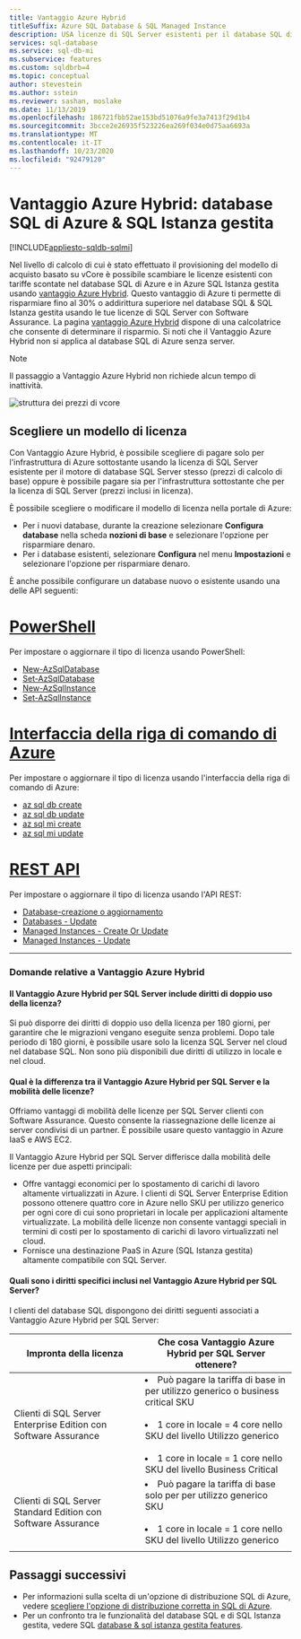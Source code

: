 ```yaml
---
title: Vantaggio Azure Hybrid
titleSuffix: Azure SQL Database & SQL Managed Instance
description: USA licenze di SQL Server esistenti per il database SQL di Azure e gli sconti di SQL Istanza gestita.
services: sql-database
ms.service: sql-db-mi
ms.subservice: features
ms.custom: sqldbrb=4
ms.topic: conceptual
author: stevestein
ms.author: sstein
ms.reviewer: sashan, moslake
ms.date: 11/13/2019
ms.openlocfilehash: 186721fbb52ae153bd51076a9fe3a7413f29d1b4
ms.sourcegitcommit: 3bcce2e26935f523226ea269f034e0d75aa6693a
ms.translationtype: MT
ms.contentlocale: it-IT
ms.lasthandoff: 10/23/2020
ms.locfileid: "92479120"
---
```

# <a name="azure-hybrid-benefit---azure-sql-database--sql-managed-instance"></a>Vantaggio Azure Hybrid: database SQL di Azure & SQL Istanza gestita
[!INCLUDE[appliesto-sqldb-sqlmi](includes/appliesto-sqldb-sqlmi.md)]

Nel livello di calcolo di cui è stato effettuato il provisioning del modello di acquisto basato su vCore è possibile scambiare le licenze esistenti con tariffe scontate nel database SQL di Azure e in Azure SQL Istanza gestita usando [vantaggio Azure Hybrid](https://azure.microsoft.com/pricing/hybrid-benefit/). Questo vantaggio di Azure ti permette di risparmiare fino al 30% o addirittura superiore nel database SQL & SQL Istanza gestita usando le tue licenze di SQL Server con Software Assurance. La pagina [vantaggio Azure Hybrid](https://azure.microsoft.com/pricing/hybrid-benefit/) dispone di una calcolatrice che consente di determinare il risparmio.  Si noti che il Vantaggio Azure Hybrid non si applica al database SQL di Azure senza server.

> [!NOTE]
> Il passaggio a Vantaggio Azure Hybrid non richiede alcun tempo di inattività.

![struttura dei prezzi di vcore](./media/azure-hybrid-benefit/pricing.png)

## <a name="choose-a-license-model"></a>Scegliere un modello di licenza

Con Vantaggio Azure Hybrid, è possibile scegliere di pagare solo per l'infrastruttura di Azure sottostante usando la licenza di SQL Server esistente per il motore di database SQL Server stesso (prezzi di calcolo di base) oppure è possibile pagare sia per l'infrastruttura sottostante che per la licenza di SQL Server (prezzi inclusi in licenza).

È possibile scegliere o modificare il modello di licenza nella portale di Azure: 
- Per i nuovi database, durante la creazione selezionare **Configura database** nella scheda **nozioni di base** e selezionare l'opzione per risparmiare denaro.
- Per i database esistenti, selezionare **Configura** nel menu **Impostazioni** e selezionare l'opzione per risparmiare denaro.

È anche possibile configurare un database nuovo o esistente usando una delle API seguenti:

# <a name="powershell"></a>[PowerShell](#tab/azure-powershell)

Per impostare o aggiornare il tipo di licenza usando PowerShell:

- [New-AzSqlDatabase](/powershell/module/az.sql/new-azsqldatabase)
- [Set-AzSqlDatabase](/powershell/module/az.sql/set-azsqldatabase)
- [New-AzSqlInstance](/powershell/module/az.sql/new-azsqlinstance)
- [Set-AzSqlInstance](/powershell/module/az.sql/set-azsqlinstance)

# <a name="azure-cli"></a>[Interfaccia della riga di comando di Azure](#tab/azure-cli)

Per impostare o aggiornare il tipo di licenza usando l'interfaccia della riga di comando di Azure:

- [az sql db create](/cli/azure/sql/db#az-sql-db-create)
- [az sql db update](/cli/azure/sql/db#az-sql-db-update)
- [az sql mi create](/cli/azure/sql/mi#az-sql-mi-create)
- [az sql mi update](/cli/azure/sql/mi#az-sql-mi-update)

# <a name="rest-api"></a>[REST API](#tab/rest)

Per impostare o aggiornare il tipo di licenza usando l'API REST:

- [Database-creazione o aggiornamento](/rest/api/sql/databases/createorupdate)
- [Databases - Update](/rest/api/sql/databases/update)
- [Managed Instances - Create Or Update](/rest/api/sql/managedinstances/createorupdate)
- [Managed Instances - Update](/rest/api/sql/managedinstances/update)

* * *


### <a name="azure-hybrid-benefit-questions"></a>Domande relative a Vantaggio Azure Hybrid

#### <a name="are-there-dual-use-rights-with-azure-hybrid-benefit-for-sql-server"></a>Il Vantaggio Azure Hybrid per SQL Server include diritti di doppio uso della licenza?

Si può disporre dei diritti di doppio uso della licenza per 180 giorni, per garantire che le migrazioni vengano eseguite senza problemi. Dopo tale periodo di 180 giorni, è possibile usare solo la licenza SQL Server nel cloud nel database SQL. Non sono più disponibili due diritti di utilizzo in locale e nel cloud.

#### <a name="how-does-azure-hybrid-benefit-for-sql-server-differ-from-license-mobility"></a>Qual è la differenza tra il Vantaggio Azure Hybrid per SQL Server e la mobilità delle licenze?

Offriamo vantaggi di mobilità delle licenze per SQL Server clienti con Software Assurance. Questo consente la riassegnazione delle licenze ai server condivisi di un partner. È possibile usare questo vantaggio in Azure IaaS e AWS EC2.

Il Vantaggio Azure Hybrid per SQL Server differisce dalla mobilità delle licenze per due aspetti principali:

- Offre vantaggi economici per lo spostamento di carichi di lavoro altamente virtualizzati in Azure. I clienti di SQL Server Enterprise Edition possono ottenere quattro core in Azure nello SKU per utilizzo generico per ogni core di cui sono proprietari in locale per applicazioni altamente virtualizzate. La mobilità delle licenze non consente vantaggi speciali in termini di costi per lo spostamento di carichi di lavoro virtualizzati nel cloud.
- Fornisce una destinazione PaaS in Azure (SQL Istanza gestita) altamente compatibile con SQL Server.

#### <a name="what-are-the-specific-rights-of-the-azure-hybrid-benefit-for-sql-server"></a>Quali sono i diritti specifici inclusi nel Vantaggio Azure Hybrid per SQL Server?

I clienti del database SQL dispongono dei diritti seguenti associati a Vantaggio Azure Hybrid per SQL Server:

|Impronta della licenza|Che cosa Vantaggio Azure Hybrid per SQL Server ottenere?|
|---|---|
|Clienti di SQL Server Enterprise Edition con Software Assurance|<li>Può pagare la tariffa di base in per utilizzo generico o business critical SKU</li><br><li>1 core in locale = 4 core nello SKU del livello Utilizzo generico</li><br><li>1 core in locale = 1 core nello SKU del livello Business Critical</li>|
|Clienti di SQL Server Standard Edition con Software Assurance|<li>Può pagare la tariffa di base solo per per utilizzo generico SKU</li><br><li>1 core in locale = 1 core nello SKU del livello Utilizzo generico</li>|
|||


## <a name="next-steps"></a>Passaggi successivi

- Per informazioni sulla scelta di un'opzione di distribuzione SQL di Azure, vedere [scegliere l'opzione di distribuzione corretta in SQL di Azure](azure-sql-iaas-vs-paas-what-is-overview.md).
- Per un confronto tra le funzionalità del database SQL e di SQL Istanza gestita, vedere SQL [database & sql istanza gestita features](database/features-comparison.md).
